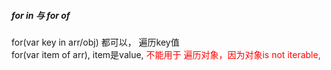 <h5>for in 与 for of</h5>

<p> for(var key in arr/obj) 都可以， 遍历key值<br/>
    for(var item of arr), item是value, <span style='color:red'>不能用于 遍历对象，因为对象is not iterable,</span></p>


